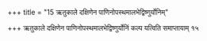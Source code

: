 +++
title = "15 ऋतुकाले दक्षिणेन पाणिनोपस्थमालभेद्विष्णुर्योनिम्"

+++
ऋतुकाले दक्षिणेन पाणिनोपस्थमालभेद्विष्णुर्योनिं कल्प यत्विति समाप्तायाम् १५